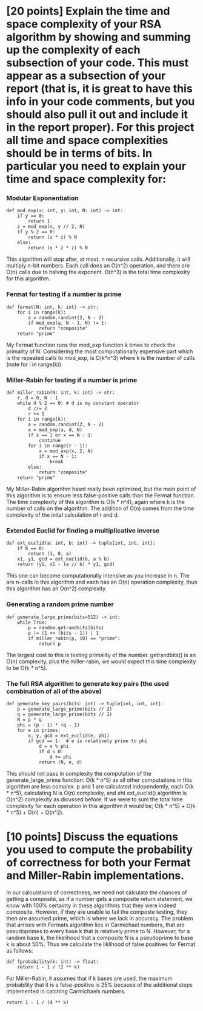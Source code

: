 # [20 points] Explain the time and space complexity of your RSA algorithm by showing and summing up the complexity of each subsection of your code. This must appear as a subsection of your report (that is, it is great to have this info in your code comments, but you should also pull it out and include it in the report proper). For this project all time and space complexities should be in terms of bits. In particular you need to explain your time and space complexity for:

### Modular Exponentiation
```
def mod_exp(x: int, y: int, N: int) -> int:
    if y == 0:
        return 1
    z = mod_exp(x, y // 2, N)
    if y % 2 == 0:
        return (z * z) % N
    else:
        return (x * z * z) % N
```
This algorithm will stop after, at most, n recursive calls. Additionally, it will multiply n-bit numbers. Each call does an O(n^2) operation, and there are O(n) calls due to halving the exponent. O(n^3) is the total time complexity for this algorithm. 

### Fermat for testing if a number is prime
```
def fermat(N: int, k: int) -> str:
    for i in range(k):
        a = random.randint(2, N - 2)
        if mod_exp(a, N - 1, N) != 1:
            return "composite"
    return "prime"
```
My Fermat function runs the mod_exp function k times to check the primality of N. Considering the most computationally expensive part which is the repeated calls to mod_exp, is O(k*n^3) where k is the number of calls (note for i in range(k))

### Miller-Rabin for testing if a number is prime
```
def miller_rabin(N: int, k: int) -> str:
    r, d = 0, N - 1
    while d % 2 == 0: # d is my constant operator
        d //= 2
        r += 1
    for i in range(k):
        a = random.randint(2, N - 2)
        x = mod_exp(a, d, N)
        if x == 1 or x == N - 1:
            continue
        for i in range(r - 1):
            x = mod_exp(x, 2, N)
            if x == N - 1:
                break
        else:
            return "composite"
    return "prime"
```
My Miller-Rabin algorithm hasnt really been optimized, but the main point of this algorithm is to ensure less false-positive calls than the Fermat function. The time complexity of this algorithm is O(k * n^4), again where k is the number of calls on the algorithm. The addition of O(n) comes from the time complexity of the inital calculation of r and d. 

### Extended Euclid for finding a multiplicative inverse
```
def ext_euclid(a: int, b: int) -> tuple[int, int, int]:
    if b == 0:
        return (1, 0, a)
    x1, y1, gcd = ext_euclid(b, a % b)
    return (y1, x1 - (a // b) * y1, gcd)
```
This one can become computationally intensive as you increase in n. The are n-calls in this algorithm and each has an O(n) operation complexity, thus this algorithm has an O(n^2) complexity.

### Generating a random prime number
```
def generate_large_prime(bits=512) -> int:
    while True:
        p = random.getrandbits(bits)
        p |= (1 << (bits - 1)) | 1
        if miller_rabin(p, 10) == "prime":
            return p
```
The largest cost to this is testing primality of the number. getrandbits() is an O(n) complexity, plus the miller-rabin, we would expect this time complexity to be O(k * n^5).

### The full RSA algorithm to generate key pairs (the used combination of all of the above)
```
def generate_key_pairs(bits: int) -> tuple[int, int, int]:
    p = generate_large_prime(bits // 2)
    q = generate_large_prime(bits // 2)
    N = p * q
    phi = (p - 1) * (q - 1)
    for e in primes:
        x, y, gcd = ext_euclid(e, phi)
        if gcd == 1:  # e is relatively prime to phi
            d = x % phi
            if d < 0:
                d += phi
            return (N, e, d)
```
This should not pass in complexity the computation of the generate_large_prime function: O(k * n^5) as all other computations in this algorithm are less complex. p and 1 are calculated independently, each O(k * n^5), calculating N is O(n) complexity, and eht ext_euclid() algorithm is O(n^2) complexity as dicussed before. If we were to sum the total time complexity for each operation in this algorithm it would be; O(k * n^5) + O(k * n^5) + O(n) + O(n^2).

# [10 points] Discuss the equations you used to compute the probability of correctness for both your Fermat and Miller-Rabin implementations.

In our calculations of correctness, we need not calculate the chances of getting a composite, as if a number gets a composite return statement, we know with 100% certainty in these algorithms that they were indeed composite. However, if they are unable to fail the composte testing, they then are assumed prime, which is where we lack in accuracy. The problem that arrises with Fermats algorithm lies in Carmichael numbers, that are pseudoprimes to every base k that is relatively prime to N. However, for a random base k, the likelihood that a composite N is a pseudoprime to base k is about 50%​. Thus we calculate the liklihood of false positives for Fermat as follows:
```
def fprobability(k: int) -> float:
    return 1 - 1 / (2 ** k)
```
For Miller-Rabin, it assumes that if k bases are used, the maximum probability that it is a false-positive is 25% because of the additional steps implemented in catching Carmichaels numbers. 
```
return 1 - 1 / (4 ** k)
```
